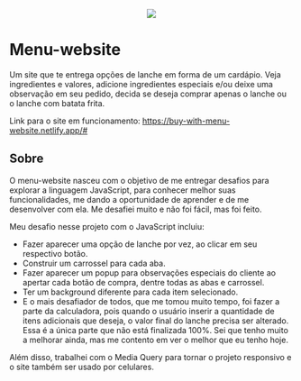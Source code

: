 <p align="center">
    <img src="assets/video/gif.gif">
</p>

# Menu-website
Um site que te entrega opções de lanche em forma de um cardápio. 
Veja ingredientes e valores, adicione ingredientes especiais e/ou deixe uma observação em seu pedido, decida se deseja comprar apenas o lanche ou o lanche com batata frita.

Link para o site em funcionamento: https://buy-with-menu-website.netlify.app/#

## Sobre
O menu-website nasceu com o objetivo de me entregar desafios para explorar a linguagem JavaScript, para conhecer melhor suas funcionalidades, me dando a oportunidade de aprender e de me desenvolver com ela.
Me desafiei muito e não foi fácil, mas foi feito.

Meu desafio nesse projeto com o JavaScript incluiu:
- Fazer aparecer uma opção de lanche por vez, ao clicar em seu respectivo botão.
- Construir um carrossel para cada aba.
- Fazer aparecer um popup para observações especiais do cliente ao apertar cada botão de compra, dentre todas as abas e carrossel.
- Ter um background diferente para cada item selecionado.
- E o mais desafiador de todos, que me tomou muito tempo, foi fazer a parte da calculadora, pois quando o usuário inserir a quantidade de itens adicionais que deseja, o valor final do lanche precisa ser alterado. Essa é a única parte que não está finalizada 100%. Sei que tenho muito a melhorar ainda, mas me contento em ver o melhor que eu tenho hoje.

Além disso, trabalhei com o Media Query para tornar o projeto responsivo e o site também ser usado por celulares.
